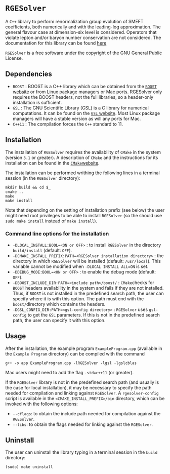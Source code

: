 # `RGESolver`

A `C++` library to perform renormalization group evolution of SMEFT coefficients, both numerically and with the leading-log approximation. 
  The general flavour case at dimension-six level is considered. Operators that violate lepton and/or baryon number conservation are not considered. The documentation for this library can be found [here](https://silvest.github.io/RGESolver/annotated.html)
  
`RGESolver` is a free software under the copyright of the GNU General Public License.

## Dependencies

* `BOOST`  : BOOST is a C++ library which can be obtained from the [`BOOST` website](https://www.boost.org/) or from Linux package managers or Mac ports. RGESolver only requires the BOOST headers, not the full libraries, so a header-only installation is sufficient.
* `GSL` : The GNU Scientific Library (GSL) is a C library for numerical computations. It can be found on the [`GSL` website](https://www.gnu.org/software/gsl/). Most Linux package managers will have a stable version as will any ports for Mac. 
* `C++11` : The compilation forces the `C++` standard to 11. 

## Installation

The installation of `RGESolver` requires the availability of `CMake` in the system (version `3.1` or greater). A description of `CMake` and the instructions for its installation can be found in the [`CMake`website](https://cmake.org/).

The installation can be performed writhing the following lines in a terminal session (in the `RGESolver` directory):
```
mkdir build && cd $_
cmake ..
make
make install
```
Note that depending on the setting of installation prefix (see below) the user might need root privileges to be able to install `RGESolver` (so the should use `sudo make install` instead of `make install`).

### Command line options for the installation

* `-DLOCAL_INSTALL:BOOL=<ON or OFF>` : to install `RGESolver` in the directory `build/install` (default: `OFF`).
* `-DCMAKE_INSTALL_PREFIX:PATH=<RGESolver installation directory>` : the directory in which `RGESolver`	will be installed (default: `/usr/local`). This variable cannot be modified when `-DLOCAL INSTALL ALL=ON` is set.
* `-DDEBUG_MODE:BOOL=<ON or OFF>` : to enable the debug mode (default: `OFF`).
* `-DBOOST_INCLUDE_DIR:PATH=<include path>/boost/` : `CMake`checks for `BOOST` headers availability in the system and fails if they are not installed. Thus, if  `BOOST` is not installed 	in the predefined search path, the user can specify where it is with this option. The path must end with the `boost/`directory which contains the headers.
* `-DGSL_CONFIG_DIR:PATH=<gsl-config directory>` :  `RGESolver` uses `gsl-config` to get the `GSL` parameters. If this is not in the predefined search path, the user can specify it with this option.

## Usage

After the installation, the example program `ExampleProgram.cpp` (available in the `Example Program` directory) can be compiled with the command 
 ```
 g++ -o app ExampleProgram.cpp -lRGESolver -lgsl -lgslcblas
 ```
 Mac users might need to add the flag `-std=c++11` (or greater).  
 
 If the `RGESolver` library is not in the predefined search path (and usually is the case for local installation), it may be necessary to specify the path needed for compilation and linking against `RGESolver`. A `rgesolver-config` script is available in the `<CMAKE_INSTALL_PREFIX>/bin` directory, which can be invoked with the following options:
* `--cflags`: to obtain the include path needed for compilation against the `RGESolver`.
* `--libs`:  to obtain the flags needed for linking against the `RGESolver`.

## Uninstall

The user can uninstall the library typing in a terminal session in the `build` directory:
 ```
(sudo) make uninstall
 ```

